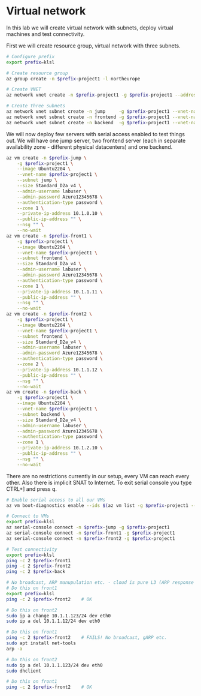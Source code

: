 # Virtual network
In this lab we will create virtual network with subnets, deploy virtual machines and test connectivity.

First we will create resource group, virtual network with three subnets.

```bash
# Configure prefix
export prefix=klsl

# Create resource group
az group create -n $prefix-project1 -l northeurope

# Create VNET
az network vnet create -n $prefix-project1 -g $prefix-project1 --address-prefix 10.1.0.0/16

# Create three subnets
az network vnet subnet create -n jump     -g $prefix-project1 --vnet-name $prefix-project1 --address-prefixes 10.1.0.0/24
az network vnet subnet create -n frontend -g $prefix-project1 --vnet-name $prefix-project1 --address-prefixes 10.1.1.0/24
az network vnet subnet create -n backend  -g $prefix-project1 --vnet-name $prefix-project1 --address-prefixes 10.1.2.0/24
```

We will now deploy few servers with serial access enabled to test things out. We will have one jump server, two frontend server (each in separate availability zone - different physical datacenters) and one backend.

```bash
az vm create -n $prefix-jump \
    -g $prefix-project1 \
    --image Ubuntu2204 \
    --vnet-name $prefix-project1 \
    --subnet jump \
    --size Standard_D2a_v4 \
    --admin-username labuser \
    --admin-password Azure12345678 \
    --authentication-type password \
    --zone 1 \
    --private-ip-address 10.1.0.10 \
    --public-ip-address "" \
    --nsg "" \
    --no-wait
az vm create -n $prefix-front1 \
    -g $prefix-project1 \
    --image Ubuntu2204 \
    --vnet-name $prefix-project1 \
    --subnet frontend \
    --size Standard_D2a_v4 \
    --admin-username labuser \
    --admin-password Azure12345678 \
    --authentication-type password \
    --zone 1 \
    --private-ip-address 10.1.1.11 \
    --public-ip-address "" \
    --nsg "" \
    --no-wait
az vm create -n $prefix-front2 \
    -g $prefix-project1 \
    --image Ubuntu2204 \
    --vnet-name $prefix-project1 \
    --subnet frontend \
    --size Standard_D2a_v4 \
    --admin-username labuser \
    --admin-password Azure12345678 \
    --authentication-type password \
    --zone 2 \
    --private-ip-address 10.1.1.12 \
    --public-ip-address "" \
    --nsg "" \
    --no-wait
az vm create -n $prefix-back \
    -g $prefix-project1 \
    --image Ubuntu2204 \
    --vnet-name $prefix-project1 \
    --subnet backend \
    --size Standard_D2a_v4 \
    --admin-username labuser \
    --admin-password Azure12345678 \
    --authentication-type password \
    --zone 1 \
    --private-ip-address 10.1.2.10 \
    --public-ip-address "" \
    --nsg "" \
    --no-wait
```

There are no restrictions currently in our setup, every VM can reach every other. Also there is implicit SNAT to Internet. To exit serial console you type CTRL+] and press q.

```bash
# Enable serial access to all our VMs
az vm boot-diagnostics enable --ids $(az vm list -g $prefix-project1 --query "[].id" -o tsv)

# Connect to VMs
export prefix=klsl
az serial-console connect -n $prefix-jump -g $prefix-project1   
az serial-console connect -n $prefix-front1 -g $prefix-project1
az serial-console connect -n $prefix-front2 -g $prefix-project1 

# Test connectivity
export prefix=klsl
ping -c 2 $prefix-front1
ping -c 2 $prefix-front2
ping -c 2 $prefix-back

# No broadcast, ARP manupulation etc. - cloud is pure L3 (ARP response generated by hypervisor host router of your VNET)
# Do this on front1
export prefix=klsl
ping -c 2 $prefix-front2    # OK

# Do this on front2
sudo ip a change 10.1.1.123/24 dev eth0
sudo ip a del 10.1.1.12/24 dev eth0

# Do this on front1
ping -c 2 $prefix-front2    # FAILS! No broadcast, gARP etc.
sudo apt install net-tools
arp -a

# Do this on front2
sudo ip a del 10.1.1.123/24 dev eth0
sudo dhclient

# Do this on front1
ping -c 2 $prefix-front2    # OK
```
